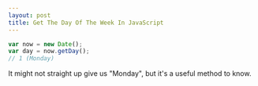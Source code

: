 ```yaml
---
layout: post
title: Get The Day Of The Week In JavaScript
---
```


```js
var now = new Date();
var day = now.getDay();
// 1 (Monday)
```

It might not straight up give us "Monday", but it's a useful method to know.
